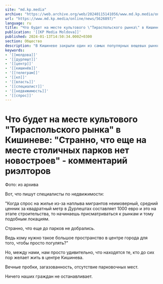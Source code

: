 ```yaml
---
site: "md.kp.media"
archive: "https://web.archive.org/web/20240115141056/www.md.kp.media/online/news/5626897/"
url: "https://www.md.kp.media/online/news/5626897/"
language: ru
title: "Что будет на месте культового \"Тираспольского рынка\" в Кишиневе: \"Странно, что еще на месте столичных парков нет новостроев\" - комментарий риэлторов"
publication: '[[KP Media Moldova]]'
published: 2024-01-13T14:50:34.000Z+0300
section: Общество
description: "В Кишиневе закрыли один из самых популярных вещевых рынков столицы - \"Тираспольский\": впрочем, ничего удивительного"
keywords:
- '[[молдова]]'
- '[[дурлешт]]'
- '[[центр]]'
- '[[кишинёв]]'
- '[[телеграм]]'
- '[[кп]]'
- '[[власть]]'
- '[[специалист]]'
- '[[недвижимость]]'
- '[[спрос]]'
---
```


# Что будет на месте культового "Тираспольского рынка" в Кишиневе: "Странно, что еще на месте столичных парков нет новостроев" - комментарий риэлторов

Фото: из архива

Вот, что пишут специалисты по недвижимости:

"Когда спрос на жилье из-за наплыва мигрантов неимоверный, средний ценник за квадратный метр в Дурлештах составляет 1000 евро и это на этапе строительства, то начинаешь присматриваться к рынкам и тому подобным локациям.

Странно, что еще до парков не добрались.

Ведь кому нужно такое большое пространство в центре города для того, чтобы просто погулять?"

Но, между нами, нам просто удивительно, что находятся те, кто до сих пор желает жить в центре Кишинева.

Вечные пробки, загазованность, отсутствие парковочных мест.

Ничего наших граждан не останавливает.